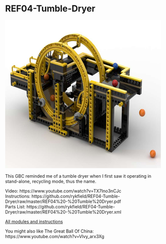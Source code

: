 <a name="README"></a>
# REF04-Tumble-Dryer
<img width="640" height="480" src="https://github.com/rykfield/REF04-Tumble-Dryer/raw/master/Tumble%20Dryer.jpg">
<BR>

This GBC reminded me of a tumble dryer when I first saw it operating in stand-alone, recycling mode, thus the name.

<P>Video: https://www.youtube.com/watch?v=TX7Ino3nCJc
<BR>Instructions: https://github.com/rykfield/REF04-Tumble-Dryer/raw/master/REF04%20-%20Tumble%20Dryer.pdf
<BR>Parts List: https://github.com/rykfield/REF04-Tumble-Dryer/raw/master/REF04%20-%20Tumble%20Dryer.xml

<P><a href="https://github.com/rykfield/REF00-Module-Overview">All modules and instructions</a>

<P>You might also like The Great Ball Of China: https://www.youtube.com/watch?v=Vlvy_arx3Xg